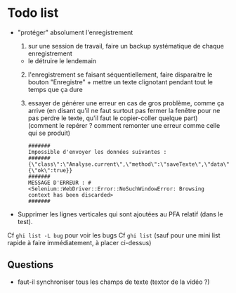 # Todo list

* "protéger" absolument l'enregistrement
  1. sur une session de travail, faire un backup systématique de chaque enregistrement
    - le détruire le lendemain
  2. l'enregistrement se faisant séquentiellement, faire disparaitre le bouton "Enregistre" + mettre un texte clignotant pendant tout le temps que ça dure
  3. essayer de générer une erreur en cas de gros problème, comme ça arrive (en disant qu'il ne faut surtout pas fermer la fenêtre pour ne pas perdre le texte, qu'il faut le copier-coller quelque part)
      (comment le repérer ? comment remonter une erreur comme celle qui se produit)

      ~~~
      #######
      Impossible d'envoyer les données suivantes :
      #######
      {\"class\":\"Analyse.current\",\"method\":\"saveTexte\",\"data\":{\"ok\":true}}
      #######
      MESSAGE D'ERREUR : #<Selenium::WebDriver::Error::NoSuchWindowError: Browsing context has been discarded>
      #######
      ~~~

* Supprimer les lignes verticales qui sont ajoutées au PFA relatif (dans le test).


Cf `ghi list -L bug` pour voir les bugs 
Cf `ghi list` (sauf pour une mini list rapide à faire immédiatement, à placer ci-dessus)

## Questions

* faut-il synchroniser tous les champs de texte (textor de la vidéo ?)
